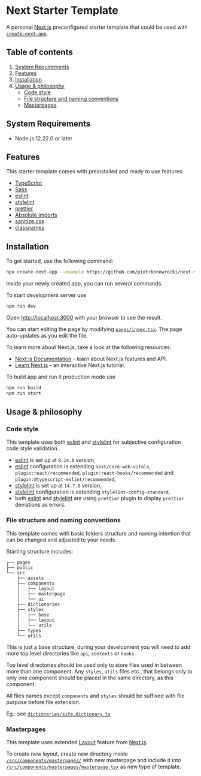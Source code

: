 # Next Starter Template
A personal [Next.js](https://nextjs.org/) preconfigured starter template that could be used with [`create-next-app`](https://github.com/vercel/next.js/tree/canary/packages/create-next-app).

## Table of contents
1. [System Requirements](#system-requirements)
2. [Features](#features)
3. [Installation](#installation)
4. [Usage & philosophy](#usage--philosophy)
    * [Code style](#code-style)
    * [File structure and naming conventions](#file-structure-and-naming-conventions)
    * [Masterpages](#masterpages)

## System Requirements
* Node.js 12.22.0 or later

## Features
This starter template comes with preinstalled and ready to use features:
* [TypeScript](https://github.com/microsoft/TypeScript)
* [Sass](https://github.com/sass/sass)
* [eslint](https://github.com/eslint/eslint)
* [stylelint](https://github.com/stylelint/stylelint)
* [prettier](https://github.com/prettier/prettier)
* [Absolute imports](https://nextjs.org/docs/advanced-features/module-path-aliases)
* [sanitize.css](https://github.com/csstools/sanitize.css)
* [classnames](https://github.com/JedWatson/classnames)

## Installation
To get started, use the following command:
```bash
npx create-next-app --example https://github.com/piotrkonowrocki/next-starter-template
```

Inside your newly created app, you can run several commands.

To start development server use
```bash
npm run dev
```

Open [http://localhost:3000](http://localhost:3000) with your browser to see the result.

You can start editing the page by modifying [`pages/index.tsx`](/pages/index.tsx). The page auto-updates as you edit the file.

To learn more about Next.js, take a look at the following resources:

- [Next.js Documentation](https://nextjs.org/docs) - learn about Next.js features and API.
- [Learn Next.js](https://nextjs.org/learn) - an interactive Next.js tutorial.

To build app and run it production mode use
```bash
npm run build
npm run start
```


## Usage & philosophy

### Code style
This template uses both [eslint](https://github.com/eslint/eslint) and [stylelint](https://github.com/stylelint/stylelint) for subjective configuration code style validation.
* [eslint](https://github.com/eslint/eslint) is set up at `8.14.0` version,
* [eslint](https://github.com/eslint/eslint) configuration is extending `next/core-web-vitals`, `plugin:react/recommended`, `plugin:react-hooks/recommended` and `plugin:@typescript-eslint/recommended`,
* [stylelint](https://github.com/stylelint/stylelint) is set up at `14.7.0` version,
* [stylelint](https://github.com/stylelint/stylelint) configuration is extending `stylelint-config-standard`,
* both [eslint](https://github.com/eslint/eslint) and [stylelint](https://github.com/stylelint/stylelint) are using `prettier` plugin to display `prettier` deviations as errors.


### File structure and naming conventions
This template comes with basic folders structure and naming intention that can be changed and adjusted to your needs.

Starting structure includes:
```
┌── pages
├── public
└── src
    ├── assets
    ├── components
    │   ├── layout
    │   ├── masterpage
    │   └── ui
    ├── dictionaries
    ├── styles
    │   ├── base
    │   ├── layout
    │   └── utils
    ├── types
    └── utils
```
This is just a base structure, during your development you will need to add more top level directories like `api`, `contexts` or `hooks`.

Top level directories should be used only to store files used in between more than one component. Any `styles`, `utils` files etc., that belongs only to only one component should be placed in the same directory, as this component.

All files names except `components` and `styles` should be suffixed with file purpose before file extension.

Eg.: see [`dictionaries/site.dictionary.ts`](src/dictionaries/site.dictionary.ts)
### Masterpages
This template uses extended [Layout](https://nextjs.org/docs/basic-features/layouts) feature from [Next.js](https://nextjs.org/).

To create new layout, create new directory inside [`/src/components/masterpages/`](/src/components/masterpages/) with new masterpage and include it into [`/src/components/masterpages/masterpage.tsx`](/src/components/masterpages/masterpage.tsx) as new type of template.
